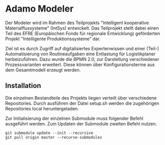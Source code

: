 # Adamo Modeler

Der Modeler wird im Rahmen des Teilprojekts "Intelligent kooperative Materialflussysteme" (IntSys) entwickelt. Das Teilprojekt stellt dabei einen Teil des EFRE (Europäischen Fonds für regionale Entwicklung) geförderten Projekt "Intelligente Produktionssysteme" dar. 

Ziel ist es durch Zugriff auf digitalisiertes Expertenwissen und einer (Teil-) Automatisierung von Routineaufgaben 
eine Entlastung für Logistikplaner herbeizuführen.
Dazu wurde die BPMN 2.0, zur Darstellung verschiedener Prozessvarianten erweitert. Diese können über Konfigurationsterme aus dem Gesamtmodell erzeugt werden. 


## Installation 


Die einzelnen Bestandteile des Projekts liegen verteilt über verschiedene Repositories.
Durch ausführen der Datei setup.sh werden die zugehörigen Repositories local heruntergeladen.

Zur Initialisierung der einzelnen Submodule muss folgender Befehl ausgeführt werden.
Zum Updaten der Submodule zweiten Befehl nutzen.
```
git submodule update --init --recursive
git pull origin master --recurse-submodules

```